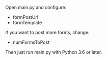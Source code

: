Open main.py and configure:

 * formPostUrl
 * formTemplate

If you want to post more forms, change:

 * numFormsToPost
 
Then just run main.py with Python 3.6 or later.
